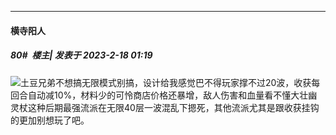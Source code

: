 
*****

####  横寺阳人  
##### 80#         楼主| 发表于 2023-2-18 01:19

<img src="https://static.saraba1st.com/image/smiley/face2017/001.png" referrerpolicy="no-referrer">土豆兄弟不想搞无限模式别搞，设计给我感觉巴不得玩家撑不过20波，收获每回合自动减10%，材料少的可怜商店价格还暴增，敌人伤害和血量看不懂大壮幽灵杖这种后期最强流派在无限40层一波混乱下摁死，其他流派尤其是跟收获挂钩的更加别想玩了吧。

